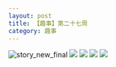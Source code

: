 ```yaml
---
layout: post
title: 【趣事】第二十七周
category: 趣事
---
```

![story_new_final](http://rfbyhtcfm.hd-bkt.clouddn.com/img/story_new_final_0322.png)
![](http://rfbyavrvr.hd-bkt.clouddn.com/img/funny-220702-1.jpg)
![](http://rfbyavrvr.hd-bkt.clouddn.com/img/funny-220702-2.jpg)
![](http://rfbyavrvr.hd-bkt.clouddn.com/img/funny-220701-1.jpg)
![](http://rfbyavrvr.hd-bkt.clouddn.com/img/funny-220701-2.jpg)

  




